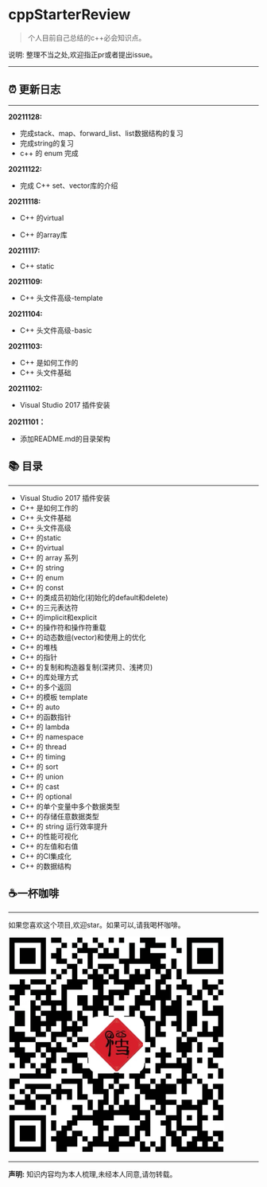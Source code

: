 # cppStarterReview 

> 个人目前自己总结的c++必会知识点。

<span> 说明: 整理不当之处,欢迎指正pr或者提出issue。 </span>

---


## :alarm_clock: 更新日志 

---

**20211128:**

- 完成stack、map、forward_list、list数据结构的复习
- 完成string的复习
- c++ 的 enum 完成

**20211122:**

- 完成 C++ set、vector库的介绍

**20211118:**

- C++ 的virtual

- C++ 的array库


**20211117:**
- C++ static

**20211109:**
 - C++ 头文件高级-template

**20211104:**
 - C++ 头文件高级-basic  

**20211103:**
 - C++ 是如何工作的
 - C++ 头文件基础 
  
**20211102:**
 - Visual Studio 2017 插件安装


**20211101：**
  - 添加README.md的目录架构

## :books: 目录

---

+ Visual Studio 2017 插件安装  
+ C++ 是如何工作的  
+ C++ 头文件基础  
+ C++ 头文件高级  
+ C++ 的static  
+ C++ 的virtual  
+ C++ 的 array 系列
+ C++ 的 string    
+ C++ 的 enum  
+ C++ 的 const
+ C++ 的类成员初始化(初始化的default和delete)
+ C++ 的三元表达符
+ C++ 的implicit和explicit
+ C++ 的操作符和操作符重载
+ C++ 的动态数组(vector)和使用上的优化
+ C++ 的堆栈
+ C++ 的指针
+ C++ 的复制和构造器复制(深拷贝、浅拷贝)
+ C++ 的库处理方式
+ C++ 的多个返回
+ C++ 的模板 template
+ C++ 的 auto
+ C++ 的函数指针
+ C++ 的 lambda
+ C++ 的 namespace
+ C++ 的 thread
+ C++ 的 timing
+ C++ 的 sort
+ C++ 的 union
+ C++ 的 cast
+ C++ 的 optional
+ C++ 的单个变量中多个数据类型
+ C++ 的存储任意数据类型
+ C++ 的 string 运行效率提升
+ C++ 的性能可视化
+ C++ 的左值和右值
+ C++ 的CI集成化
+ C++ 的数据结构

## :coffee:一杯咖啡

---


如果您喜欢这个项目,欢迎star。如果可以,请我喝杯咖啡。

<div style="align: center">
<img src="./img/coffee.png">
</div>

---

**声明:** 知识内容均为本人梳理,未经本人同意,请勿转载。

